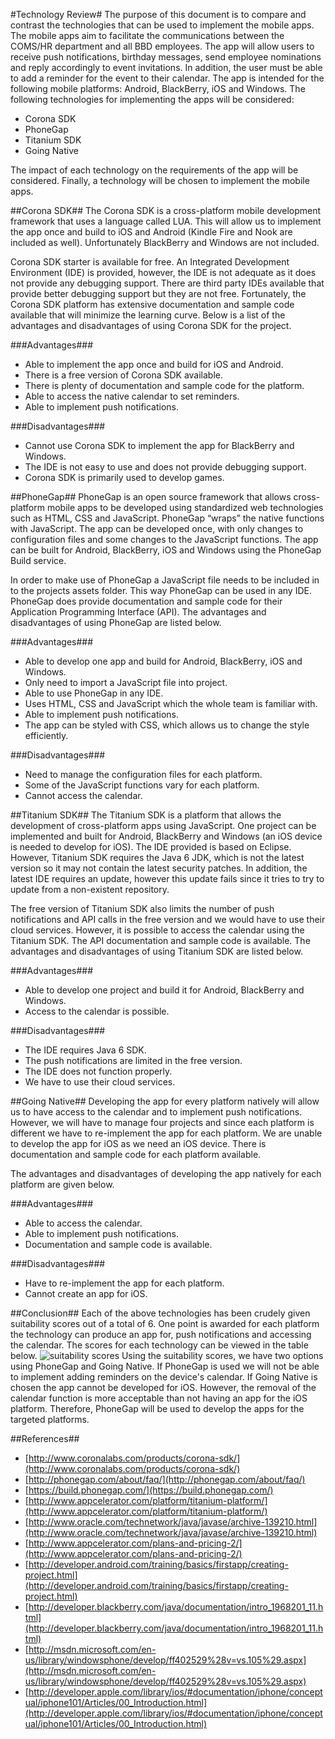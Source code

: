 #Technology Review#
The purpose of this document is to compare and contrast the technologies that can be used to implement the mobile apps.  The mobile apps aim to facilitate the communications between the COMS/HR department and all BBD employees. The app will allow users to receive push notifications, birthday messages, send employee nominations and reply accordingly to event invitations. In addition, the user must be able to add a reminder for the event to their calendar. The app is intended for the following mobile platforms: Android, BlackBerry, iOS and Windows. The following technologies for implementing the apps will be considered:

- Corona SDK
- PhoneGap
- Titanium SDK
- Going Native

The impact of each technology on the requirements of the app will be considered.  Finally, a technology will be chosen to implement the mobile apps.

##Corona SDK##
The Corona SDK is a cross-platform mobile development framework that uses a language called LUA. This will allow us to implement the app once and build to iOS and Android (Kindle Fire and Nook are included as well). Unfortunately BlackBerry and Windows are not included. 

Corona SDK starter is available for free. An Integrated Development Environment (IDE) is provided, however, the IDE is not adequate as it does not provide any debugging support. There are third party IDEs available that provide better debugging support but they are not free. Fortunately, the Corona SDK platform has extensive documentation and sample code available that will minimize the learning curve. 
Below is a list of the advantages and disadvantages of using Corona SDK for the project.

###Advantages###
-	Able to implement the app once and build for iOS and Android.
-	There is a free version of Corona SDK available.
-	There is plenty of documentation and sample code for the platform.
-	Able to access the native calendar to set reminders. 
-	Able to implement push notifications.

###Disadvantages###
-	Cannot use Corona SDK to implement the app for BlackBerry and Windows.
-	The IDE is not easy to use and does not provide debugging support.
-	Corona SDK is primarily used to develop games.


##PhoneGap##
PhoneGap is an open source framework that allows cross-platform mobile apps to be developed using standardized web technologies such as HTML, CSS and JavaScript. PhoneGap “wraps” the native functions with JavaScript. The app can be developed once, with only changes to configuration files and some changes to the JavaScript functions. The app can be built for Android, BlackBerry, iOS and Windows using the PhoneGap Build service.

In order to make use of PhoneGap a JavaScript file needs to be included in to the projects assets folder. This way PhoneGap can be used in any IDE. PhoneGap does provide documentation and sample code for their Application Programming Interface (API).
The advantages and disadvantages of using PhoneGap are listed below.

###Advantages###
-	Able to develop one app and build for Android, BlackBerry, iOS and Windows.
-	Only need to import a JavaScript file into project.
-	Able to use PhoneGap in any IDE.
-	Uses HTML, CSS and JavaScript which the whole team is familiar with.
-	Able to implement push notifications.
-	The app can be styled with CSS, which allows us to change the style efficiently.

###Disadvantages###
-	Need to manage the configuration files for each platform.
-	Some of the JavaScript functions vary for each platform.
-	Cannot access the calendar.


##Titanium SDK##
The Titanium SDK is a platform that allows the development of cross-platform apps using JavaScript. One project can be implemented and built for Android, BlackBerry and Windows (an iOS device is needed to develop for iOS). The IDE provided is based on Eclipse. However, Titanium SDK requires the Java 6 JDK, which is not the latest version so it may not contain the latest security patches.  In addition, the latest IDE requires an update, however this update fails since it tries to try to update from a non-existent repository. 


The free version of Titanium SDK also limits the number of push notifications and API calls in the free version and we would have to use their cloud services. However, it is possible to access the calendar using the Titanium SDK. The API documentation and sample code is available.
The advantages and disadvantages of using Titanium SDK are listed below.

###Advantages###
-	Able to develop one project and build it for Android, BlackBerry and Windows.
-	Access to the calendar is possible.

###Disadvantages###
-	The IDE requires Java 6 SDK.
-	The push notifications are limited in the free version.
-	The IDE does not function properly.
-	We have to use their cloud services.

##Going Native##
Developing the app for every platform natively will allow us to have access to the calendar and to implement push notifications. However, we will have to manage four projects and since each platform is different we have to re-implement the app for each platform. We are unable to develop the app for iOS as we need an iOS device. There is documentation and sample code for each platform available.

The advantages and disadvantages of developing the app natively for each platform are given below.

###Advantages###
-	Able to access the calendar.
-	Able to implement push notifications.
-	Documentation and sample code is available.

###Disadvantages###
-	Have to re-implement the app for each platform.
-	Cannot create an app for iOS.

##Conclusion##
Each of the above technologies has been crudely given suitability scores out of a total of 6. One point is awarded for each platform the technology can produce an app for, push notifications and accessing the calendar. The scores for each technology can be viewed in the table below.
![suitability scores](http://res.cloudinary.com/ddgnvmjdr/image/upload/v1375455151/table_bapel9.png)
Using the suitability scores, we have two options using PhoneGap and Going Native. If PhoneGap is used we will not be able to implement adding reminders on the device's calendar. If Going Native is chosen the app cannot be developed for iOS. However, the removal of the calendar function is more acceptable than not having an app for the iOS platform. Therefore, PhoneGap will be used to develop the apps for the targeted platforms.

##References##
-	[http://www.coronalabs.com/products/corona-sdk/](http://www.coronalabs.com/products/corona-sdk/)
-	[http://phonegap.com/about/faq/](http://phonegap.com/about/faq/)
-	[https://build.phonegap.com/](https://build.phonegap.com/)
-	[http://www.appcelerator.com/platform/titanium-platform/](http://www.appcelerator.com/platform/titanium-platform/)
-	[http://www.oracle.com/technetwork/java/javase/archive-139210.html](http://www.oracle.com/technetwork/java/javase/archive-139210.html)
-	[http://www.appcelerator.com/plans-and-pricing-2/](http://www.appcelerator.com/plans-and-pricing-2/)
-	[http://developer.android.com/training/basics/firstapp/creating-project.html](http://developer.android.com/training/basics/firstapp/creating-project.html)
-	[http://developer.blackberry.com/java/documentation/intro_1968201_11.html](http://developer.blackberry.com/java/documentation/intro_1968201_11.html)
-	[http://msdn.microsoft.com/en-us/library/windowsphone/develop/ff402529%28v=vs.105%29.aspx](http://msdn.microsoft.com/en-us/library/windowsphone/develop/ff402529%28v=vs.105%29.aspx)
-	[http://developer.apple.com/library/ios/#documentation/iphone/conceptual/iphone101/Articles/00_Introduction.html](http://developer.apple.com/library/ios/#documentation/iphone/conceptual/iphone101/Articles/00_Introduction.html)